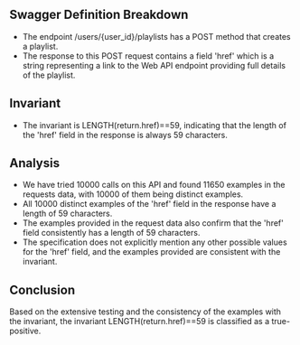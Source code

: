 ## Swagger Definition Breakdown
- The endpoint /users/{user_id}/playlists has a POST method that creates a playlist.
- The response to this POST request contains a field 'href' which is a string representing a link to the Web API endpoint providing full details of the playlist.

## Invariant
- The invariant is LENGTH(return.href)==59, indicating that the length of the 'href' field in the response is always 59 characters.

## Analysis
- We have tried 10000 calls on this API and found 11650 examples in the requests data, with 10000 of them being distinct examples.
- All 10000 distinct examples of the 'href' field in the response have a length of 59 characters.
- The examples provided in the request data also confirm that the 'href' field consistently has a length of 59 characters.
- The specification does not explicitly mention any other possible values for the 'href' field, and the examples provided are consistent with the invariant.

## Conclusion
Based on the extensive testing and the consistency of the examples with the invariant, the invariant LENGTH(return.href)==59 is classified as a true-positive.

